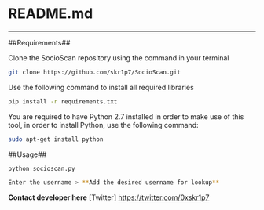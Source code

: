 # README.md
---------------------
##Requirements##

Clone the SocioScan repository using the command in your terminal

```bash
git clone https://github.com/skr1p7/SocioScan.git
```

Use the following command to install all required libraries

```bash
pip install -r requirements.txt

```


You are required to have Python 2.7 installed in order to make use of this tool, in order to install Python, use the following command:

```bash
sudo apt-get install python 
```

##Usage##

```bash
python socioscan.py

Enter the username > **Add the desired username for lookup**
```

**Contact developer here**
[Twitter] https://twitter.com/0xskr1p7
